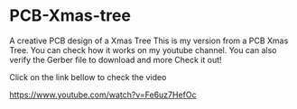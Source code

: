 # PCB-Xmas-tree
A creative PCB design of a Xmas Tree
This is my version from a PCB Xmas Tree. You can check how it works on my youtube channel. You can also verify the Gerber file to download and more Check it out!

Click on the link bellow to check the video

https://www.youtube.com/watch?v=Fe6uz7HefOc
